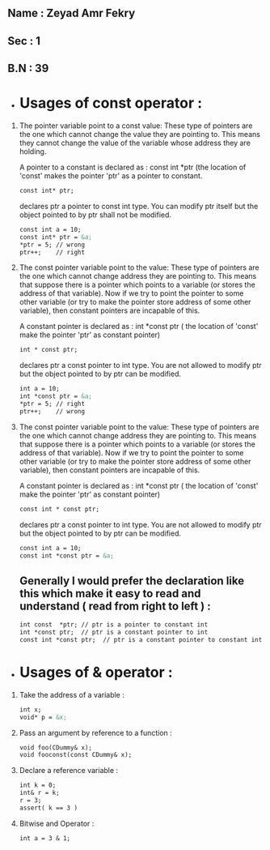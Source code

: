 ## Name : Zeyad Amr Fekry

## Sec : 1

## B.N : 39

- # Usages of **const** operator :


1) The pointer variable point to a const value: 
    These type of pointers are the one which cannot change the value they are pointing to. This means they cannot change the value of the variable whose address they are holding.

    A pointer to a constant is declared as : const int *ptr (the location of 'const' makes the pointer 'ptr' as a pointer to constant.
    
    ```markdown
    const int* ptr; 
    ```
    declares ptr a pointer to const int type. You can modify ptr itself but the object pointed to by ptr shall not be modified.

    ```markdown
    const int a = 10;
    const int* ptr = &a;  
    *ptr = 5; // wrong
    ptr++;    // right 
    ```
    
2) The const pointer variable point to the value:
    These type of pointers are the one which cannot change address they are pointing to. This means that suppose there is a pointer which points to a variable (or stores the address of that variable). Now if we try to point the pointer to some other variable (or try to make the pointer store address of some other variable), then constant pointers are incapable of this.

    A constant pointer is declared as : int *const ptr ( the location of 'const' make the pointer 'ptr' as constant pointer)

  
    ```markdown
    int * const ptr;  
    ```
    declares ptr a const pointer to int type. You are not allowed to modify ptr but the object pointed to by ptr can be modified.
    ```markdown
    int a = 10;
    int *const ptr = &a;  
    *ptr = 5; // right
    ptr++;    // wrong 
    ```
 
    
   
3) The const pointer variable point to the value:
    These type of pointers are the one which cannot change address they are pointing to. This means that suppose there is a pointer which points to a variable (or stores the address of that variable). Now if we try to point the pointer to some other variable (or try to make the pointer store address of some other variable), then constant pointers are incapable of this.

    A constant pointer is declared as : int *const ptr ( the location of 'const' make the pointer 'ptr' as constant pointer)

  
    ```markdown
    const int * const ptr;  
    ```
    declares ptr a const pointer to int type. You are not allowed to modify ptr but the object pointed to by ptr can be modified.
    ```markdown
    const int a = 10;
    const int *const ptr = &a;
    ```

   ## Generally I would prefer the declaration like this which make it easy to read and understand ( read from right to left ) :
    ```markdown
    int const  *ptr; // ptr is a pointer to constant int 
    int *const ptr;  // ptr is a constant pointer to int
    const int *const ptr;  // ptr is a constant pointer to constant int 
    ```

- # Usages of **&** operator :

1) Take the address of a variable :
       
    ```markdown
    int x;
    void* p = &x;  
    ```

2) Pass an argument by reference to a function  :
       
    ```markdown
    void foo(CDummy& x);
    void fooconst(const CDummy& x); 
    ```

3) Declare a reference variable :
       
    ```markdown
    int k = 0;
    int& r = k;
    r = 3;
    assert( k == 3 )  
    ```

4) Bitwise and Operator :
       
    ```markdown
    int a = 3 & 1;  
    ```
        